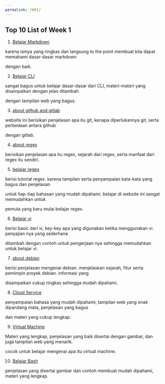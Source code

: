 ```yaml
---
permalink: /W01/
---
```


## Top 10 List of Week 1

1. [Belajar Markdown](https://guides.github.com/features/mastering-markdown/#Links)

karena isinya yang ringkas dan langsung to the point membuat kita dapat memahami dasar-dasar markdown 

dengan baik.

2. [Belajar CLI](https://ubuntu.com/tutorials/command-line-for-beginners#1-overview)

sangat bagus untuk belajar dasar-dasar dari CLI, materi-materi yang disampaikan dengan jelas ditambah 

dengan tampilan web yang bagus.

3. [about github and gitlab](https://usersnap.com/blog/gitlab-github/)

website ini berisikan penjelasan apa itu git, kenapa diperlukannya git, serta perbedaan antara github

dengan gitlab.

4. [about regex](https://www.petanikode.com/regex/)

berisikan penjelasan apa itu regex, sejarah dari regex, serta manfaat dari regex itu sendiri.

5. [belajar regex](https://medium.com/factory-mind/regex-tutorial-a-simple-cheatsheet-by-examples-649dc1c3f285)

berisi tutorial regex. karena tampilan serta penyampaian kata-kata yang bagus dan penjelasan 

untuk tiap-tiap bahasan yang mudah dipahami. belajar di website ini sangat memudahkan untuk 

pemula yang baru mulai belajar regex.

6. [Belajar vi](https://www.howtogeek.com/102468/a-beginners-guide-to-editing-text-files-with-vi/)

berisi basic dari vi, key-key apa yang digunakan ketika menggunakan vi. penyajian nya yang sederhana

ditambah dengan contoh untuk pengerjaan nya sehingga memudahkan untuk belajar vi.

7. [about debian](https://id.wikipedia.org/wiki/Debian)

berisi penjelasan mengenai debian. menjelaskan sejarah, fitur serta pemimpin proyek debian. informasi yang

disampaikan cukup ringkas sehingga mudah dipahami.

8. [Cloud Service](https://nds.id/apa-itu-cloud-service/)

penyampaian bahasa yang mudah dipahami, tampilan web yang enak dipandang mata, penjelasan yang bagus

dan materi yang cukup lengkap.

9. [Virtual Machine](https://virtualiable.com/virtual-machine/)

Materi yang lengkap, penjelasan yang baik disertai dengan gambar, dan juga tampilan web yang menarik.

cocok untuk belajar mengenai apa itu virtual machine.

10. [Belajar Bash](https://www.belajarlinux.org/membuat-bash-script-linux/)

penjelasan yang disertai gambar dan contoh membuat mudah dipahami, materi yang lengkap.